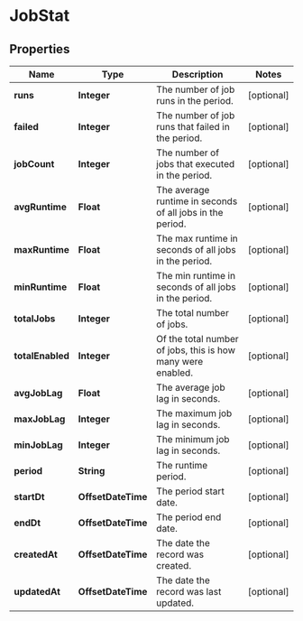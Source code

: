 

# JobStat


## Properties

Name | Type | Description | Notes
------------ | ------------- | ------------- | -------------
**runs** | **Integer** | The number of job runs in the period. |  [optional]
**failed** | **Integer** | The number of job runs that failed in the period. |  [optional]
**jobCount** | **Integer** | The number of jobs that executed in the period. |  [optional]
**avgRuntime** | **Float** | The average runtime in seconds of all jobs in the period. |  [optional]
**maxRuntime** | **Float** | The max runtime in seconds of all jobs in the period. |  [optional]
**minRuntime** | **Float** | The min runtime in seconds of all jobs in the period. |  [optional]
**totalJobs** | **Integer** | The total number of jobs. |  [optional]
**totalEnabled** | **Integer** | Of the total number of jobs, this is how many were enabled. |  [optional]
**avgJobLag** | **Float** | The average job lag in seconds. |  [optional]
**maxJobLag** | **Integer** | The maximum job lag in seconds. |  [optional]
**minJobLag** | **Integer** | The minimum job lag in seconds. |  [optional]
**period** | **String** | The runtime period. |  [optional]
**startDt** | **OffsetDateTime** | The period start date. |  [optional]
**endDt** | **OffsetDateTime** | The period end date. |  [optional]
**createdAt** | **OffsetDateTime** | The date the record was created. |  [optional]
**updatedAt** | **OffsetDateTime** | The date the record was last updated. |  [optional]



